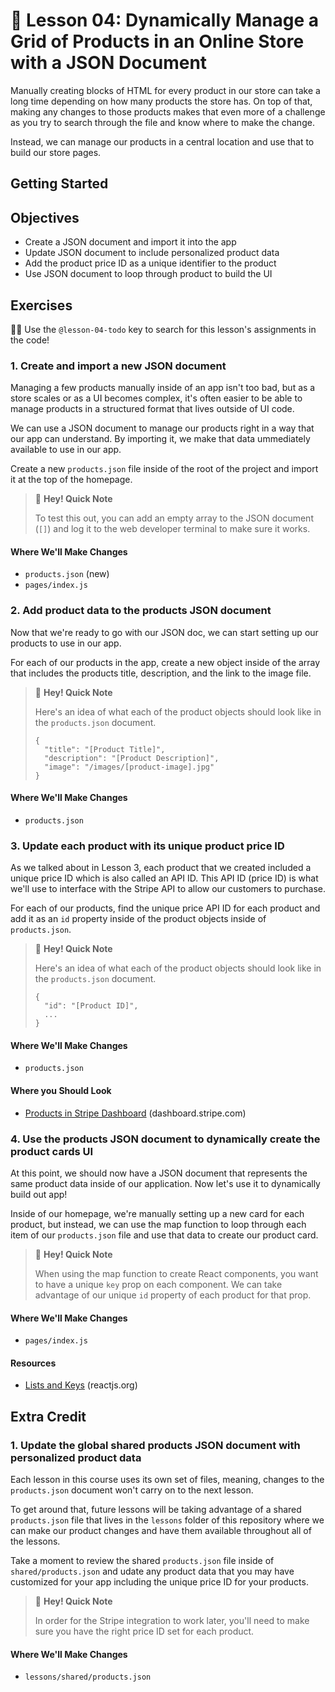 # 📓 Lesson 04: Dynamically Manage a Grid of Products in an Online Store with a JSON Document

Manually creating blocks of HTML for every product in our store can take a long time depending on how many products the store has. On top of that, making any changes to those products makes that even more of a challenge as you try to search through the file and know where to make the change.

Instead, we can manage our products in a central location and use that to build our store pages.

## Getting Started


## Objectives
* Create a JSON document and import it into the app
* Update JSON document to include personalized product data
* Add the product price ID as a unique identifier to the product
* Use JSON document to loop through product to build the UI

## Exercises

🕵️‍♂️ Use the `@lesson-04-todo` key to search for this lesson's assignments in the code!

### 1. Create and import a new JSON document

Managing a few products manually inside of an app isn't too bad, but as a store scales or as a UI becomes complex, it's often easier to be able to manage products in a structured format that lives outside of UI code.

We can use a JSON document to manage our products right in a way that our app can understand. By importing it, we make that data ummediately available to use in our app.

Create a new `products.json` file inside of the root of the project and import it at the top of the homepage.

> 👋 **Hey! Quick Note**
>
> To test this out, you can add an empty array to the JSON document (`[]`) and log it to the web developer terminal to make sure it works.

#### Where We'll Make Changes
* `products.json` (new)
* `pages/index.js`

### 2. Add product data to the products JSON document

Now that we're ready to go with our JSON doc, we can start setting up our products to use in our app.

For each of our products in the app, create a new object inside of the array that includes the products title, description, and the link to the image file.

> 👋 **Hey! Quick Note**
>
> Here's an idea of what each of the product objects should look like in the `products.json` document.
>
> ```
> {
>   "title": "[Product Title]",
>   "description": "[Product Description]",
>   "image": "/images/[product-image].jpg"
> }
> ```

#### Where We'll Make Changes
* `products.json`

### 3. Update each product with its unique product price ID

As we talked about in Lesson 3, each product that we created included a unique price ID which is also called an API ID. This API ID (price ID) is what we'll use to interface with the Stripe API to allow our customers to purchase.

For each of our products, find the unique price API ID for each product and add it as an `id` property inside of the product objects inside of `products.json`.

> 👋 **Hey! Quick Note**
>
> Here's an idea of what each of the product objects should look like in the `products.json` document.
>
> ```
> {
>   "id": "[Product ID]",
>   ...
> }
> ```

#### Where We'll Make Changes
* `products.json`

#### Where you Should Look
* [Products in Stripe Dashboard](https://dashboard.stripe.com/test/products) (dashboard.stripe.com)

### 4. Use the products JSON document to dynamically create the product cards UI

At this point, we should now have a JSON document that represents the same product data inside of our application. Now let's use it to dynamically build out app!

Inside of our homepage, we're manually setting up a new card for each product, but instead, we can use the map function to loop through each item of our `products.json` file and use that data to create our product card.

> 👋 **Hey! Quick Note**
>
> When using the map function to create React components, you want to have a unique `key` prop on each component. We can take advantage of our unique `id` property of each product for that prop.

#### Where We'll Make Changes
* `pages/index.js`

#### Resources
* [Lists and Keys](https://reactjs.org/docs/lists-and-keys.html) (reactjs.org)

## Extra Credit

### 1. Update the global shared products JSON document with personalized product data

Each lesson in this course uses its own set of files, meaning, changes to the `products.json` document won't carry on to the next lesson.

To get around that, future lessons will be taking advantage of a shared `products.json` file that lives in the `lessons` folder of this repository where we can make our product changes and have them available throughout all of the lessons.

Take a moment to review the shared `products.json` file inside of `shared/products.json` and udate any product data that you may have customized for your app including the unique price ID for your products.

> 👋 **Hey! Quick Note**
>
> In order for the Stripe integration to work later, you'll need to make sure you have the right price ID set for each product.

#### Where We'll Make Changes
* `lessons/shared/products.json`
